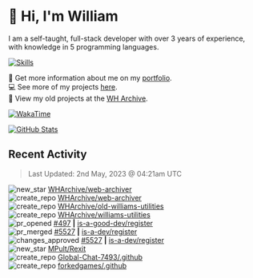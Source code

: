 # 👋 Hi, I'm William
I am a self-taught, full-stack developer with over 3 years of experience, with knowledge in 5 programming languages.

[![Skills](https://skillicons.dev/icons?i=css,cloudflare,discord,bots,docker,express,firebase,git,github,githubactions,html,js,linux,md,mongodb,netlify,nodejs,py,replit,tailwind,ts,vercel,vscode,wordpress,workers)](https://wdh.gg/dev)

🧑 Get more information about me on my [portfolio](https://wdh.gg/dev).
<br>
💻 See more of my projects [here](https://wdh.gg/github-org).
<br>
📁 View my old projects at the [WH Archive](https://wdh.gg/archive).

[![WakaTime](https://wakatime.com/badge/user/817e29c1-e1ac-4adc-936b-37bfa447c165.svg?style=for-the-badge)](https://wdh.gg/wakatime)

[![GitHub Stats](https://github-readme-stats.vercel.app/api?username=williamdavidharrison&theme=algolia&show_icons=true&border_radius=8&count_private=true&include_all_commits=true)](https://wdh.gg/github)

## Recent Activity
<!--RECENT_ACTIVITY:last_update-->
> Last Updated: 2nd May, 2023 @ 04:21am UTC
<!--RECENT_ACTIVITY:last_update_end-->

<!--RECENT_ACTIVITY:start-->
![new_star](https://cdn.jsdelivr.net/gh/Readme-Workflows/Readme-Icons@main/icons/octicons/StarredRepositoryYellow.svg) [WHArchive/web-archiver](https://github.com/WHArchive/web-archiver)<br>
![create_repo](https://cdn.jsdelivr.net/gh/Readme-Workflows/Readme-Icons@main/icons/octicons/Repository.svg) [WHArchive/web-archiver](https://github.com/WHArchive/web-archiver)<br>
![create_repo](https://cdn.jsdelivr.net/gh/Readme-Workflows/Readme-Icons@main/icons/octicons/Repository.svg) [WHArchive/old-williams-utilities](https://github.com/WHArchive/old-williams-utilities)<br>
![create_repo](https://cdn.jsdelivr.net/gh/Readme-Workflows/Readme-Icons@main/icons/octicons/Repository.svg) [WHArchive/williams-utilities](https://github.com/WHArchive/williams-utilities)<br>
![pr_opened](https://cdn.jsdelivr.net/gh/Readme-Workflows/Readme-Icons@main/icons/octicons/PullRequestOpened.svg) [#497](https://github.com/is-a-good-dev/register/pull/497) **|** [is-a-good-dev/register](https://github.com/is-a-good-dev/register)<br>
![pr_merged](https://cdn.jsdelivr.net/gh/Readme-Workflows/Readme-Icons@main/icons/octicons/PullRequestMerged.svg) [#5527](https://github.com/is-a-dev/register/pull/5527) **|** [is-a-dev/register](https://github.com/is-a-dev/register)<br>
![changes_approved](https://cdn.jsdelivr.net/gh/Readme-Workflows/Readme-Icons@main/icons/octicons/ApprovedChanges.svg) [#5527](https://github.com/is-a-dev/register/pull/5527#pullrequestreview-1407548093) **|** [is-a-dev/register](https://github.com/is-a-dev/register)<br>
![new_star](https://cdn.jsdelivr.net/gh/Readme-Workflows/Readme-Icons@main/icons/octicons/StarredRepositoryYellow.svg) [MPult/Rexit](https://github.com/MPult/Rexit)<br>
![create_repo](https://cdn.jsdelivr.net/gh/Readme-Workflows/Readme-Icons@main/icons/octicons/Repository.svg) [Global-Chat-7493/.github](https://github.com/Global-Chat-7493/.github)<br>
![create_repo](https://cdn.jsdelivr.net/gh/Readme-Workflows/Readme-Icons@main/icons/octicons/Repository.svg) [forkedgames/.github](https://github.com/forkedgames/.github)<br>
<!--RECENT_ACTIVITY:end-->
